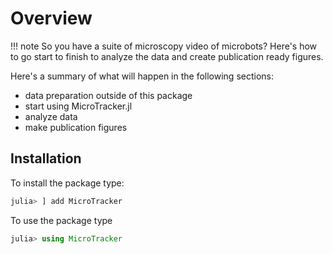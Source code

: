 # Overview

!!! note
    So you have a suite of microscopy video of microbots? Here's how to go start to finish to analyze the data and create publication ready figures.


Here's a summary of what will happen in the following sections:

* data preparation outside of this package
* start using MicroTracker.jl
* analyze data
* make publication figures

## Installation

To install the package type:
```julia
julia> ] add MicroTracker
```

To use the package type

```julia
julia> using MicroTracker
```